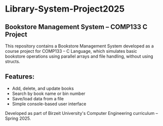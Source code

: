 # Library-System-Project2025
## Bookstore Management System – COMP133 C Project
This repository contains a Bookstore Management System developed as a course project for COMP133 – C Language, which simulates basic bookstore operations using parallel arrays and file handling, without using structs.

## Features:
- Add, delete, and update books
- Search by book name or bin number
- Save/load data from a file
- Simple console-based user interface
  
  
Developed as part of Birzeit University's Computer Engineering curriculum – Spring 2025.


